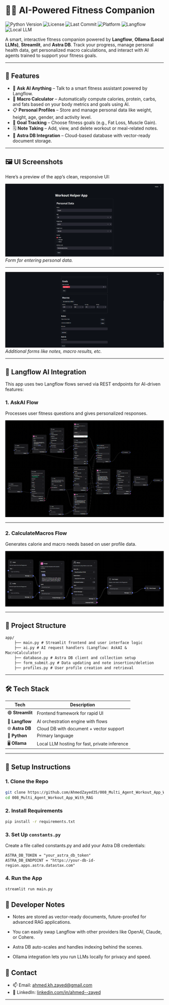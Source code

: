 
# 🏋️‍♂️ AI-Powered Fitness Companion  

![Python Version](https://img.shields.io/badge/python-3.10+-blue?logo=python&logoColor=white)
![License](https://img.shields.io/badge/license-MIT-green?logo=open-source-initiative)
![Last Commit](https://img.shields.io/github/last-commit/AhmedZayed35/008_Multi_Agent_Workout_App_With_RAG?logo=github)
![Platform](https://img.shields.io/badge/platform-Streamlit-orange?logo=streamlit)
![Langflow](https://img.shields.io/badge/AI-Langflow-blueviolet?logo=brain)
![Local LLM](https://img.shields.io/badge/LLM-Ollama-lightgrey?logo=powerbi)


A smart, interactive fitness companion powered by **Langflow**, **Ollama (Local LLMs)**, **Streamlit**, and **Astra DB**. Track your progress, manage personal health data, get personalized macro calculations, and interact with AI agents trained to support your fitness goals.


---

## 🚀 Features

- 🧠 **Ask AI Anything** – Talk to a smart fitness assistant powered by Langflow.
- 🧮 **Macro Calculator** – Automatically compute calories, protein, carbs, and fats based on your body metrics and goals using AI.
- 📋 **Personal Profiles** – Store and manage personal data like weight, height, age, gender, and activity level.
- 🎯 **Goal Tracking** – Choose fitness goals (e.g., Fat Loss, Muscle Gain).
- 🗒️ **Note Taking** – Add, view, and delete workout or meal-related notes.
- 💾 **Astra DB Integration** – Cloud-based database with vector-ready document storage.

---
## 🖼️ UI Screenshots

Here’s a preview of the app’s clean, responsive UI:

![Personal Data Form](screenshots/UI_Personal_Data_Form.png)
*Form for entering personal data.*

---

![Other Forms](screenshots/UI_Other_Forms.png)
*Additional forms like notes, macro results, etc.*

---

## 🧠 Langflow AI Integration

This app uses two Langflow flows served via REST endpoints for AI-driven features:

### 1. AskAI Flow  
Processes user fitness questions and gives personalized responses.

![Langflow AskAI Flow](screenshots/AskAIFlow.png)

---

### 2. CalculateMacros Flow  
Generates calorie and macro needs based on user profile data.

![Langflow Macros Flow](screenshots/MacroFlow.png)

---


## 📁 Project Structure

```
app/
    ├── main.py # Streamlit frontend and user interface logic
    ├── ai.py # AI request handlers (Langflow: AskAI & MacroCalculator)
    ├── database.py # Astra DB client and collection setup
    ├── form_submit.py # Data updating and note insertion/deletion
    ├── profiles.py # User profile creation and retrieval
```
---



## 🛠️ Tech Stack

| Tech         | Description                         |
|--------------|-------------------------------------|
| 🟣 **Streamlit**| Frontend framework for rapid UI     |
| 🧠 **Langflow** | AI orchestration engine with flows  |
| 🌐 **Astra DB** | Cloud DB with document + vector support |
| 🐍 **Python**   | Primary language                    |
| 🖥️ **Ollama**   | Local LLM hosting for fast, private inference|

---

## 🔧 Setup Instructions

### 1. Clone the Repo

```bash
git clone https://github.com/AhmedZayed35/008_Multi_Agent_Workout_App_With_RAG
cd 008_Multi_Agent_Workout_App_With_RAG
```

### 2. Install Requirements
```bash
pip install -r requirements.txt
```

### 3. Set Up ```constants.py```
Create a file called constants.py and add your Astra DB credentials:
```
ASTRA_DB_TOKEN = "your_astra_db_token"
ASTRA_DB_ENDPOINT = "https://your-db-id-region.apps.astra.datastax.com"
```

### 4. Run the App
```
streamlit run main.py
```

## 📌 Developer Notes
- Notes are stored as vector-ready documents, future-proofed for advanced RAG applications.

- You can easily swap Langflow with other providers like OpenAI, Claude, or Cohere.

- Astra DB auto-scales and handles indexing behind the scenes.

- Ollama integration lets you run LLMs locally for privacy and speed.





## 📧 Contact
- 📫 Email: ahmed.kh.zayed@gmail.com
- 🔗 LinkedIn: [linkedin.com/in/ahmed--zayed](https://www.linkedin.com/in/ahmed--zayed/)

---
